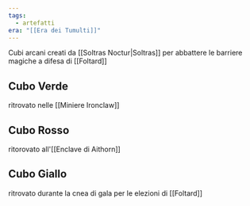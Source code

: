 ```yaml
---
tags:
  - artefatti
era: "[[Era dei Tumulti]]"
---
```

Cubi arcani creati da [[Soltras Noctur|Soltras]] per abbattere le barriere magiche a difesa di [[Foltard]]

## Cubo Verde

ritrovato nelle [[Miniere Ironclaw]]

## Cubo Rosso

ritorovato all'[[Enclave di Aithorn]]
## Cubo Giallo

ritrovato durante la cnea di gala per le elezioni di [[Foltard]]